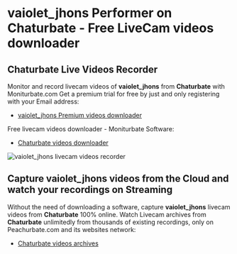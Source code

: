 # vaiolet_jhons Performer on Chaturbate - Free LiveCam videos downloader

## Chaturbate Live Videos Recorder

Monitor and record livecam videos of **vaiolet_jhons** from **Chaturbate** with Moniturbate.com
Get a premium trial for free by just and only registering with your Email address:
* [vaiolet_jhons Premium videos downloader](https://moniturbate.com/request-demo-licence-key.html)

Free livecam videos downloader - Moniturbate Software:
* [Chaturbate videos downloader](https://moniturbate.com/moniturbate-download-software.html)

![vaiolet_jhons livecam videos recorder](https://peachurnet.com/templates/moniturbate-software.png)


## Capture vaiolet_jhons videos from the Cloud and watch your recordings on Streaming

Without the need of downloading a software, capture **vaiolet_jhons** livecam videos from **Chaturbate** 100% online.
Watch Livecam archives from **Chaturbate** unlimitedly from thousands of existing recordings, only on Peachurbate.com and its websites network:
* [Chaturbate videos archives](https://peachurnet.com/)